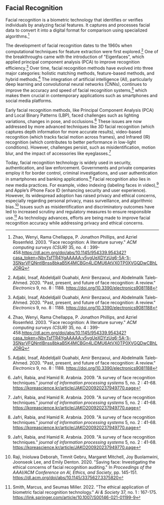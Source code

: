 ## Facial Recognition 

Facial recognition is a biometric technology that identifies or verifies individuals by analyzing facial features. It captures and processes facial data to convert it into a digital format for comparison using specialized algorithms.[^zhao03face]

The development of facial recognition dates to the 1960s when computational techniques for feature extraction were first explored.[^adjabi20past] One of the breakthroughs came with the introduction of "Eigenfaces", which applied principal component analysis (PCA) to improve recognition efficiency.[^adjabi20past] Over time, facial recognition methods have evolved into three major categories: holistic matching methods, feature-based methods, and hybrid methods.[^zhao03face] The integration of artificial intelligence (AI), particularly deep learning and convolutional neural networks (CNNs), continues to improve the accuracy and speed of facial recognition systems,[^adjabi20past] which makes them crucial in contemporary applications such as smartphones and social media platforms.

Early facial recognition methods, like Principal Component Analysis (PCA) and Local Binary Patterns (LBP), faced challenges such as lighting variations, changes in pose, and occlusions.[^jafri09survey] These issues are now addressed by more advanced techniques like 3D facial recognition (which captures depth information for more accurate results), video-based recognition (which tracks facial motion across frames), and Infrared (IR) recognition (which contributes to better performance in low-light conditions). However, challenges persist, such as misidentification, motion blur, and the impact of accessories like eyeglasses.[^jafri09survey]

Today, facial recognition technology is widely used in security, authentication, and law enforcement. Governments and private companies employ it for border control, criminal investigations, and user authentication in smartphones and banking applications.[^jafri09survey] Facial recognition also lies in new media practices. For example, video indexing (labeling faces in video),[^jafri09survey] and Apple’s iPhone Face ID (enhancing security and user experience). However, its widespread adoption has raised privacy and ethical concerns, especially regarding personal privacy, mass surveillance, and algorithmic bias.[^raji20saving] Issues such as misidentification and discriminatory outcomes have led to increased scrutiny and regulatory measures to ensure responsible use.[^smith20ethical] As technology advances, efforts are being made to improve facial recognition accuracy while addressing privacy and ethical concerns.

[^zhao03face]: Zhao, Wenyi, Rama Chellappa, P. Jonathon Phillips, and Azriel Rosenfeld. 2003. "Face recognition: A literature survey." _ACM computing surveys (CSUR)_ 35, no. 4 : 399-458.https://dl.acm.org/doi/abs/10.1145/954339.954342?casa_token=NbvTsfTR4YgAAAAA:v5ygUeXDYzUq6-5A-1j-3SNsrVFQNntIBnss8bkaB5K4MCBGn4LiDMU6AtVX0TP0XVGQDwCBhLJORQ

[^adjabi20past]: Adjabi, Insaf, Abdeldjalil Ouahabi, Amir Benzaoui, and Abdelmalik Taleb-Ahmed. 2020. "Past, present, and future of face recognition: A review." _Electronics_ 9, no. 8 : 1188. https://doi.org/10.3390/electronics9081188

[^jafri09survey]: Jafri, Rabia, and Hamid R. Arabnia. 2009. "A survey of face recognition techniques." _journal of information processing systems_ 5, no. 2 : 41-68. https://koreascience.kr/article/JAKO200920237949770.page

[^raji20saving]: Raji, Inioluwa Deborah, Timnit Gebru, Margaret Mitchell, Joy Buolamwini, Joonseok Lee, and Emily Denton. 2020.  "Saving face: Investigating the ethical concerns of facial recognition auditing." In _Proceedings of the AAAI/ACM Conference on AI, Ethics, and Society_, pp. 145-151. https://dl.acm.org/doi/abs/10.1145/3375627.3375820 

[^smith20ethical]: Smith, Marcus, and Seumas Miller. 2022. "The ethical application of biometric facial recognition technology." _Ai & Society_ 37, no. 1 : 167-175. https://link.springer.com/article/10.1007/S00146-021-01199-9
